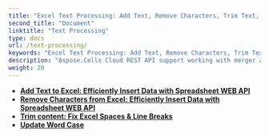 ```yaml
---
title: "Excel Text Processing: Add Text, Remove Characters, Trim Text, Update Word Case, and so much more"
second_title: "Document"
linktitle: "Text Processing"
type: docs
url: /text-processing/
keywords: "Excel Text Processing: Add Text, Remove Characters, Trim Text, Update Word Case, Convert Text, Split Text, Merge Text, Replace Text, Find Text, Count Text, Text to PDF, Text to CSV, Text to JSON, Text to Markdown"
description: "Aspose.Cells Cloud REST API support working with merger and splitter on an Excel file. SDK support kinds of development languages. They include Android, C#, Go, Java, NodeJS, Perl, PHP, Python, Ruby, and swift."
weight: 20
---
```


- **[Add Text to Excel: Efficiently Insert Data with Spreadsheet WEB API](https://docs.aspose.cloud/cells/excel-add-text/)**
- **[Remove Characters from Excel: Efficiently Insert Data with Spreadsheet WEB API](https://docs.aspose.cloud/cells/excel-remove-characters/)**
- **[Trim content: Fix Excel Spaces & Line Breaks](https://docs.aspose.cloud/cells/spreadsheet-trim-content/)**
- **[Update Word Case](https://docs.aspose.cloud/cells/post-update-word-case/)**

